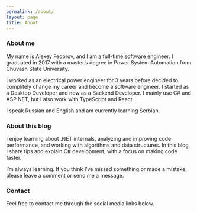```yaml
---
permalink: /about/
layout: page
title: About
---
```


### About me

My name is Alexey Fedorov, and I am a full-time software engineer. I graduated in 2017 with a master’s degree in Power System Automation from Chuvash State University.

I worked as an electrical power engineer for 3 years before decided to complitely change my career and become a software engineer. I started as a Desktop Developer and now as a Backend Developer. I mainly use C# and ASP.NET, but I also work with TypeScript and React.

I speak Russian and English and am currently learning Serbian.

### About this blog

I enjoy learning about .NET internals, analyzing and improving code performance, and working with algorithms and data structures. In this blog, I share tips and explain C# development, with a focus on making code faster.

I’m always learning. If you think I’ve missed something or made a mistake, please leave a comment or send me a message.

### Contact

Feel free to contact me through the social media links below.

